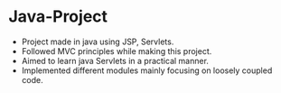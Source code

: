 # Java-Project

- Project made in java using JSP, Servlets.
- Followed MVC principles while making this project.
- Aimed to learn java Servlets in a practical manner.
- Implemented different modules mainly focusing on loosely coupled code.